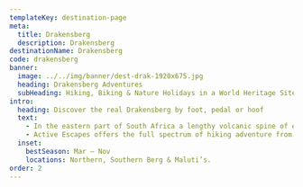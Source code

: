 ```yaml
---
templateKey: destination-page
meta:
  title: Drakensberg
  description: Drakensberg
destinationName: Drakensberg
code: drakensberg
banner:
  image: ../../img/banner/dest-drak-1920x675.jpg
  heading: Drakensberg Adventures
  subHeading: Hiking, Biking & Nature Holidays in a World Heritage Site
intro:
  heading: Discover the real Drakensberg by foot, pedal or hoof
  text:
    - In the eastern part of South Africa a lengthy volcanic spine of escarpment lies in prehistoric slumber, a magical place that has drawn humans to its peaks and crevices for hundreds of years. Rising to over 3000m, the Drakensberg mountain range is a super-sized playground of lofty terrain for hikers, climbers, photographers and active families.
    - Active Escapes offers the full spectrum of hiking adventure from sleeping in caves on the top of the escarpment; to luxury ‘slackpacking’ with comfortable lodgings and luggage support. We also offer horseback adventures, multi-day mountain bike tours, trout fishing expeditions and trail running in the berg.
  inset:
    bestSeason: Mar – Nov
    locations: Northern, Southern Berg & Maluti’s.
order: 2
---
```

